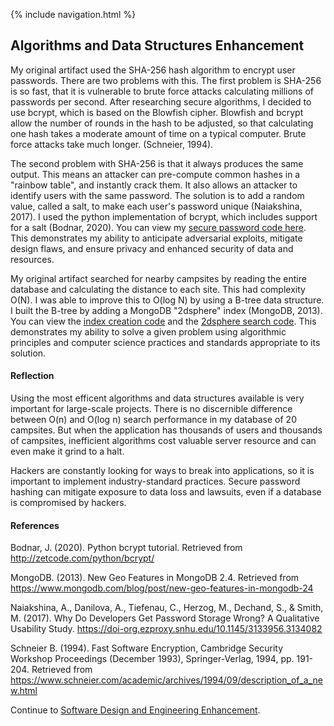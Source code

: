 {% include navigation.html %}
## Algorithms and Data Structures Enhancement ##

My original artifact used the SHA-256 hash algorithm to encrypt user passwords. There are two problems with this. The first problem is SHA-256 is so fast, that it is vulnerable to brute force attacks calculating millions of passwords per second. After researching secure algorithms, I decided to use bcrypt, which is based on the Blowfish cipher. Blowfish and bcrypt allow the number of rounds in the hash to be adjusted, so that calculating one hash takes a moderate amount of time on a typical computer. Brute force attacks take much longer. (Schneier, 1994).

The second problem with SHA-256 is that it always produces the same output. This means an attacker can pre-compute common hashes in a "rainbow table", and instantly crack them. It also allows an attacker to identify users with the same password. The solution is to add a random value, called a salt, to make each user's password unique (Naiakshina, 2017). I used the python implementation of bcrypt, which includes support for a salt (Bodnar, 2020). You can view my [secure password code here](https://github.com/DaveMcW/davemcw.github.io/blob/master/Database%20Server/database.py#L134). This demonstrates my ability to anticipate adversarial exploits, mitigate design flaws, and ensure privacy and enhanced security of data and resources.

My original artifact searched for nearby campsites by reading the entire database and calculating the distance to each site. This had complexity O(N). I was able to improve this to O(log N) by using a B-tree data structure. I built the B-tree by adding a MongoDB "2dsphere" index (MongoDB, 2013). You can view the [index creation code](https://github.com/DaveMcW/davemcw.github.io/blob/master/Database%20Server/create_database.js#L2) and the [2dsphere search code](https://github.com/DaveMcW/davemcw.github.io/blob/master/Database%20Server/database.py#L391). This demonstrates my ability to solve a given problem using algorithmic principles and computer science practices and standards appropriate to its solution.

#### Reflection ####

Using the most efficent algorithms and data structures available is very important for large-scale projects. There is no discernible difference between O(n) and O(log n) search performance in my database of 20 campsites. But when the application has thousands of users and thousands of campsites, inefficient algorithms cost valuable server resource and can even make it grind to a halt.

Hackers are constantly looking for ways to break into applications, so it is important to implement industry-standard practices. Secure password hashing can mitigate exposure to data loss and lawsuits, even if a database is compromised by hackers.

#### References ####
Bodnar, J. (2020). Python bcrypt tutorial. Retrieved from http://zetcode.com/python/bcrypt/

MongoDB. (2013). New Geo Features in MongoDB 2.4. Retrieved from https://www.mongodb.com/blog/post/new-geo-features-in-mongodb-24

Naiakshina, A., Danilova, A., Tiefenau, C., Herzog, M., Dechand, S., & Smith, M. (2017). Why Do Developers Get Password Storage Wrong? A Qualitative Usability Study. https://doi-org.ezproxy.snhu.edu/10.1145/3133956.3134082

Schneier B. (1994). Fast Software Encryption, Cambridge Security Workshop Proceedings (December 1993), Springer-Verlag, 1994, pp. 191-204. Retrieved from https://www.schneier.com/academic/archives/1994/09/description_of_a_new.html

Continue to [Software Design and Engineering Enhancement](/design_and_engineering.html).
